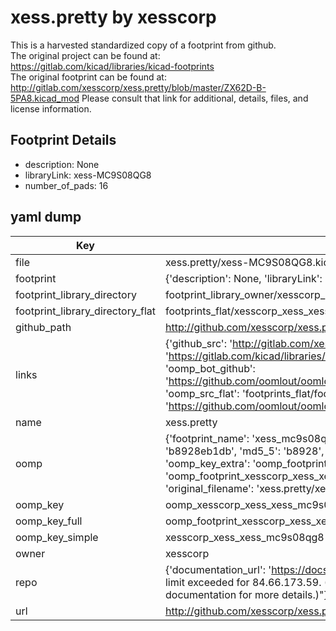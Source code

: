 # xess.pretty by xesscorp  
This is a harvested standardized copy of a footprint from github.  
The original project can be found at:  
https://gitlab.com/kicad/libraries/kicad-footprints  
The original footprint can be found at:
http://gitlab.com/xesscorp/xess.pretty/blob/master/ZX62D-B-5PA8.kicad_mod
Please consult that link for additional, details, files, and license information.  
## Footprint Details
* description: None  
* libraryLink: xess-MC9S08QG8  
* number_of_pads: 16  
## yaml dump  
| Key | Value |  
| --- | --- |  
| file | xess.pretty/xess-MC9S08QG8.kicad_mod |  
| footprint | {'description': None, 'libraryLink': 'xess-MC9S08QG8', 'number_of_pads': 16} |  
| footprint_library_directory | footprint_library_owner/xesscorp_xess.pretty |  
| footprint_library_directory_flat | footprints_flat/xesscorp_xess_xess_mc9s08qg8/working |  
| github_path | http://github.com/xesscorp/xess.pretty/blob/master/xess-MC9S08QG8.kicad_mod |  
| links | {'github_src': 'http://gitlab.com/xesscorp/xess.pretty/blob/master/ZX62D-B-5PA8.kicad_mod', 'github_src_repo': 'https://gitlab.com/kicad/libraries/kicad-footprints', 'oomp_bot': 'footprints/xesscorp_xess_xess_mc9s08qg8/working', 'oomp_bot_github': 'https://github.com/oomlout/oomlout_oomp_footprint_bot/tree/main/footprints/xesscorp_xess_xess_mc9s08qg8/working', 'oomp_src_flat': 'footprints_flat/footprints_flat/xesscorp_xess_xess_mc9s08qg8/working', 'oomp_src_flat_github': 'https://github.com/oomlout/oomlout_oomp_footprint_src/tree/main/footprints_flat/xesscorp_xess_xess_mc9s08qg8/working'} |  
| name | xess.pretty |  
| oomp | {'footprint_name': 'xess_mc9s08qg8', 'library_name': 'xess', 'md5': 'b8928eb1dbf5f1509bcd98cd3abe58fa', 'md5_10': 'b8928eb1db', 'md5_5': 'b8928', 'md5_6': 'b8928e', 'oomp_key': 'oomp_xesscorp_xess_xess_mc9s08qg8', 'oomp_key_extra': 'oomp_footprint_xesscorp_xess_xess_mc9s08qg8', 'oomp_key_full': 'oomp_footprint_xesscorp_xess_xess_mc9s08qg8_b8928e', 'oomp_key_simple': 'xesscorp_xess_xess_mc9s08qg8', 'original_filename': 'xess.pretty/xess-MC9S08QG8.kicad_mod', 'owner_name': 'xesscorp'} |  
| oomp_key | oomp_xesscorp_xess_xess_mc9s08qg8 |  
| oomp_key_full | oomp_footprint_xesscorp_xess_xess_mc9s08qg8 |  
| oomp_key_simple | xesscorp_xess_xess_mc9s08qg8 |  
| owner | xesscorp |  
| repo | {'documentation_url': 'https://docs.github.com/rest/overview/resources-in-the-rest-api#rate-limiting', 'message': "API rate limit exceeded for 84.66.173.59. (But here's the good news: Authenticated requests get a higher rate limit. Check out the documentation for more details.)"} |  
| url | http://github.com/xesscorp/xess.pretty |  

